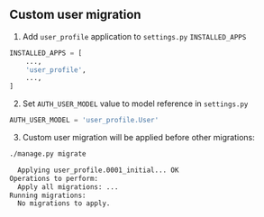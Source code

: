 Custom user migration
---------------------


1. Add `user_profile` application to `settings.py` `INSTALLED_APPS`

```python
INSTALLED_APPS = [
    ...,
    'user_profile',
    ...,
]
``` 

2. Set `AUTH_USER_MODEL` value to model reference in `settings.py`

```python
AUTH_USER_MODEL = 'user_profile.User' 
```

3. Custom user migration will be applied before other migrations:

```bash
./manage.py migrate

  Applying user_profile.0001_initial... OK
Operations to perform:
  Apply all migrations: ...
Running migrations:
  No migrations to apply.
```
